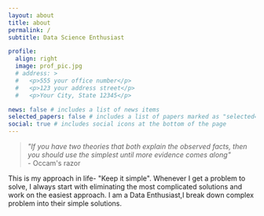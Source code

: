 ```yaml
---
layout: about
title: about
permalink: /
subtitle: Data Science Enthusiast

profile:
  align: right
  image: prof_pic.jpg
  # address: >
  #   <p>555 your office number</p>
  #   <p>123 your address street</p>
  #   <p>Your City, State 12345</p>

news: false # includes a list of news items
selected_papers: false # includes a list of papers marked as "selected={true}"
social: true # includes social icons at the bottom of the page
---
```


> *"If you have two theories that both explain the observed facts, then you should use the simplest until more evidence comes along"*  
> \- Occam's razor

This is my approach in life- "Keep it simple". Whenever I get a problem to solve, I always start with eliminating the most complicated solutions and work on the easiest approach. I am a Data Enthusiast,I break down complex problem into their simple solutions. 
